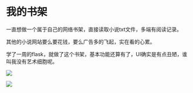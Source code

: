 # 我的书架
一直想做一个属于自己的网络书架，直接读取小说txt文件，多端有阅读记录。

其他的小说网站要么要花钱，要么广告多的飞起，实在看的心累。

学了一周的flask，就做了这个书架，基本功能还算有了，UI确实是有点丑陋，谁叫我没有艺术细胞呢。

![](https://api.qiuliqi.top/tp/tuc/20210820194321.png)

![](https://api.qiuliqi.top/tp/tuc/20210820194333.png)

